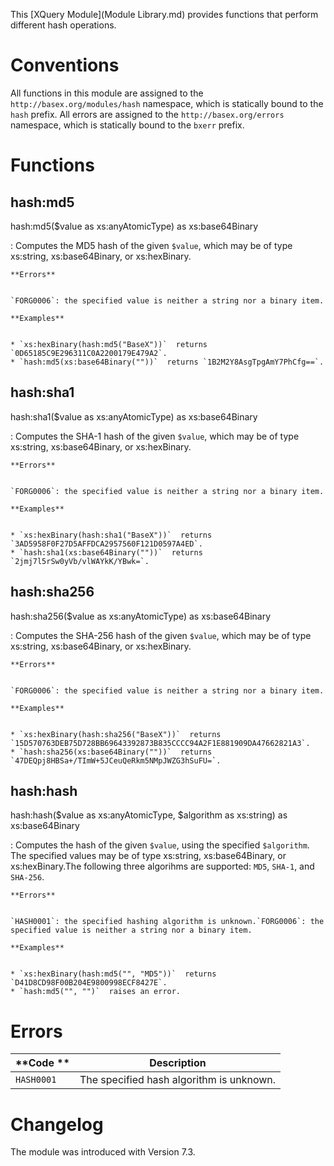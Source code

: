  


 
This [XQuery Module](Module Library.md) provides functions that perform different hash operations. 

 
# Conventions

All functions in this module are assigned to the `http://basex.org/modules/hash` namespace, which is statically bound to the `hash` prefix. All errors are assigned to the `http://basex.org/errors` namespace, which is statically bound to the `bxerr` prefix. 

 
# Functions

## hash:md5

hash:md5($value as xs:anyAtomicType) as xs:base64Binary

:   Computes the MD5 hash of the given `$value`, which may be of type xs:string, xs:base64Binary, or xs:hexBinary. 

    **Errors**


    `FORG0006`: the specified value is neither a string nor a binary item. 

    **Examples**


    * `xs:hexBinary(hash:md5("BaseX"))`  returns `0D65185C9E296311C0A2200179E479A2`. 
    * `hash:md5(xs:base64Binary(""))`  returns `1B2M2Y8AsgTpgAmY7PhCfg==`. 


## hash:sha1

hash:sha1($value as xs:anyAtomicType) as xs:base64Binary

:   Computes the SHA-1 hash of the given `$value`, which may be of type xs:string, xs:base64Binary, or xs:hexBinary. 

    **Errors**


    `FORG0006`: the specified value is neither a string nor a binary item. 

    **Examples**


    * `xs:hexBinary(hash:sha1("BaseX"))`  returns `3AD5958F0F27D5AFFDCA2957560F121D0597A4ED`. 
    * `hash:sha1(xs:base64Binary(""))`  returns `2jmj7l5rSw0yVb/vlWAYkK/YBwk=`. 


## hash:sha256

hash:sha256($value as xs:anyAtomicType) as xs:base64Binary

:   Computes the SHA-256 hash of the given `$value`, which may be of type xs:string, xs:base64Binary, or xs:hexBinary. 

    **Errors**


    `FORG0006`: the specified value is neither a string nor a binary item. 

    **Examples**


    * `xs:hexBinary(hash:sha256("BaseX"))`  returns `15D570763DEB75D728BB69643392873B835CCCC94A2F1E881909DA47662821A3`. 
    * `hash:sha256(xs:base64Binary(""))`  returns `47DEQpj8HBSa+/TImW+5JCeuQeRkm5NMpJWZG3hSuFU=`. 


## hash:hash

hash:hash($value as xs:anyAtomicType, $algorithm as xs:string) as xs:base64Binary

:   Computes the hash of the given `$value`, using the specified `$algorithm`. The specified values may be of type xs:string, xs:base64Binary, or xs:hexBinary.The following three algorihms are supported: `MD5`, `SHA-1`, and `SHA-256`. 

    **Errors**


    `HASH0001`: the specified hashing algorithm is unknown.`FORG0006`: the specified value is neither a string nor a binary item. 

    **Examples**


    * `xs:hexBinary(hash:md5("", "MD5"))`  returns `D41D8CD98F00B204E9800998ECF8427E`. 
    * `hash:md5("", "")`  raises an error. 

 
# Errors

**Code ** | Description 
--------- | ------------
`HASH0001` | The specified hash algorithm is unknown. 
 
# Changelog

The module was introduced with Version 7.3. 

